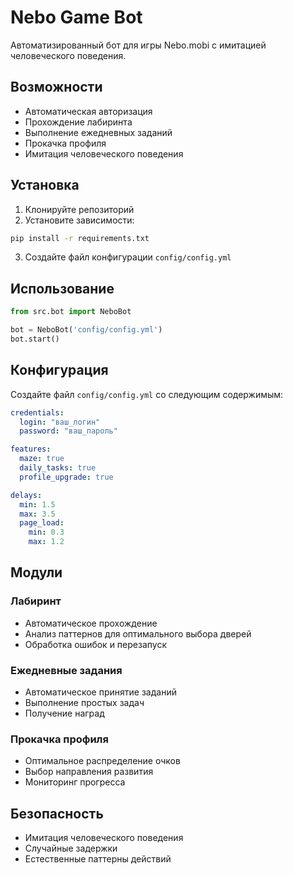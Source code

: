 # Nebo Game Bot

Автоматизированный бот для игры Nebo.mobi с имитацией человеческого поведения.

## Возможности

- Автоматическая авторизация
- Прохождение лабиринта
- Выполнение ежедневных заданий
- Прокачка профиля
- Имитация человеческого поведения

## Установка

1. Клонируйте репозиторий
2. Установите зависимости:
```bash
pip install -r requirements.txt
```
3. Создайте файл конфигурации `config/config.yml`

## Использование

```python
from src.bot import NeboBot

bot = NeboBot('config/config.yml')
bot.start()
```

## Конфигурация

Создайте файл `config/config.yml` со следующим содержимым:
```yaml
credentials:
  login: "ваш_логин"
  password: "ваш_пароль"

features:
  maze: true
  daily_tasks: true
  profile_upgrade: true

delays:
  min: 1.5
  max: 3.5
  page_load: 
    min: 0.3
    max: 1.2
```

## Модули

### Лабиринт
- Автоматическое прохождение
- Анализ паттернов для оптимального выбора дверей
- Обработка ошибок и перезапуск

### Ежедневные задания
- Автоматическое принятие заданий
- Выполнение простых задач
- Получение наград

### Прокачка профиля
- Оптимальное распределение очков
- Выбор направления развития
- Мониторинг прогресса

## Безопасность
- Имитация человеческого поведения
- Случайные задержки
- Естественные паттерны действий